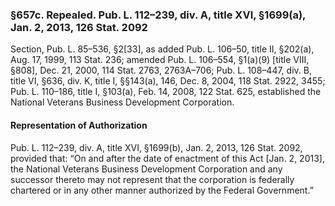 ### §657c. Repealed. Pub. L. 112–239, div. A, title XVI, §1699(a), Jan. 2, 2013, 126 Stat. 2092 ###

Section, Pub. L. 85–536, §2[33], as added Pub. L. 106–50, title II, §202(a), Aug. 17, 1999, 113 Stat. 236; amended Pub. L. 106–554, §1(a)(9) [title VIII, §808], Dec. 21, 2000, 114 Stat. 2763, 2763A–706; Pub. L. 108–447, div. B, title VI, §636, div. K, title I, §§143(a), 146, Dec. 8, 2004, 118 Stat. 2922, 3455; Pub. L. 110–186, title I, §103(a), Feb. 14, 2008, 122 Stat. 625, established the National Veterans Business Development Corporation.

#### Representation of Authorization ####

Pub. L. 112–239, div. A, title XVI, §1699(b), Jan. 2, 2013, 126 Stat. 2092, provided that: “On and after the date of enactment of this Act [Jan. 2, 2013], the National Veterans Business Development Corporation and any successor thereto may not represent that the corporation is federally chartered or in any other manner authorized by the Federal Government.”